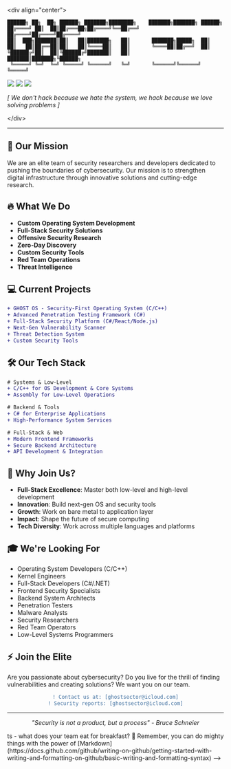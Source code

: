 &lt;div align="center"&gt;

```
██████╗ ██╗  ██╗ ██████╗ ███████╗████████╗    ███████╗███████╗ ██████╗
██╔════╝ ██║  ██║██╔═══██╗██╔════╝╚══██╔══╝    ██╔════╝██╔════╝██╔════╝
██║  ███╗███████║██║   ██║███████╗   ██║       ███████╗█████╗  ██║     
██║   ██║██╔══██║██║   ██║╚════██║   ██║       ╚════██║██╔══╝  ██║     
╚██████╔╝██║  ██║╚██████╔╝███████║   ██║       ███████║███████╗╚██████╗
 ╚═════╝ ╚═╝  ╚═╝ ╚═════╝ ╚══════╝   ╚═╝       ╚══════╝╚══════╝ ╚═════╝
```

<img src="https://img.shields.io/badge/Status-Active-brightgreen?style=for-the-badge&color=red">
<img src="https://img.shields.io/badge/Security-First-critical?style=for-the-badge">
<img src="https://img.shields.io/badge/Join-Us-success?style=for-the-badge&color=black">

*[ We don't hack because we hate the system, we hack because we love solving problems ]*

&lt;/div&gt;

---

## 🎯 Our Mission
We are an elite team of security researchers and developers dedicated to pushing the boundaries of cybersecurity. Our mission is to strengthen digital infrastructure through innovative solutions and cutting-edge research.

## 🔥 What We Do
- **Custom Operating System Development**
- **Full-Stack Security Solutions**
- **Offensive Security Research** 
- **Zero-Day Discovery**
- **Custom Security Tools**
- **Red Team Operations**
- **Threat Intelligence**

## 💻 Current Projects
```diff
+ GHOST OS - Security-First Operating System (C/C++)
+ Advanced Penetration Testing Framework (C#)
+ Full-Stack Security Platform (C#/React/Node.js)
+ Next-Gen Vulnerability Scanner
+ Threat Detection System
+ Custom Security Tools
```

## 🛠️ Our Tech Stack
```diff
# Systems & Low-Level
+ C/C++ for OS Development & Core Systems
+ Assembly for Low-Level Operations

# Backend & Tools
+ C# for Enterprise Applications
+ High-Performance System Services

# Full-Stack & Web
+ Modern Frontend Frameworks
+ Secure Backend Architecture
+ API Development & Integration
```

## 🚀 Why Join Us?
- **Full-Stack Excellence**: Master both low-level and high-level development
- **Innovation**: Build next-gen OS and security tools
- **Growth**: Work on bare metal to application layer
- **Impact**: Shape the future of secure computing
- **Tech Diversity**: Work across multiple languages and platforms

## 🎓 We're Looking For
- Operating System Developers (C/C++)
- Kernel Engineers
- Full-Stack Developers (C#/.NET)
- Frontend Security Specialists
- Backend System Architects
- Penetration Testers
- Malware Analysts
- Security Researchers
- Red Team Operators
- Low-Level Systems Programmers

## ⚡ Join the Elite
Are you passionate about cybersecurity? Do you live for the thrill of finding vulnerabilities and creating solutions? We want you on our team.

<div align="center">

```diff
! Contact us at: [ghostsector@icloud.com]
! Security reports: [ghostsector@icloud.com]
```

</div>

---
<div align="center">

*"Security is not a product, but a process" - Bruce Schneier*

</div>
ts - what does your team eat for breakfast?
🧙 Remember, you can do mighty things with the power of [Markdown](https://docs.github.com/github/writing-on-github/getting-started-with-writing-and-formatting-on-github/basic-writing-and-formatting-syntax)
-->
